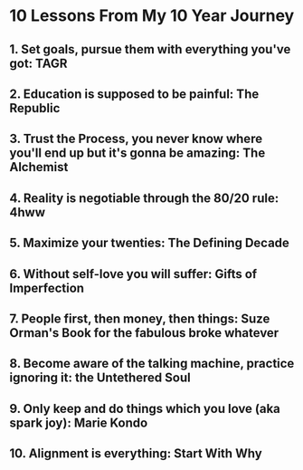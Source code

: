 # 10 Lessons From My 10 Year Journey

<!-- 10 lessons, 10 books to go with them -->
<!-- These don't necessarily amp to the year I read the, but they apply to taht time -->

## 1. Set goals, pursue them with everything you've got: TAGR

## 2. Education is supposed to be painful: The Republic

## 3. Trust the Process, you never know where you'll end up but it's gonna be amazing: The Alchemist

## 4. Reality is negotiable through the 80/20 rule: 4hww

## 5. Maximize your twenties: The Defining Decade

## 6. Without self-love you will suffer: Gifts of Imperfection

## 7. People first, then money, then things: Suze Orman's Book for the fabulous broke whatever

## 8. Become aware of the talking machine, practice ignoring it: the Untethered Soul

## 9. Only keep and do things which you love (aka spark joy): Marie Kondo

## 10. Alignment is everything: Start With Why

